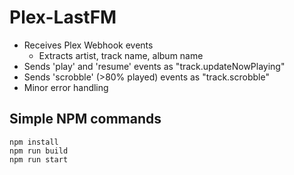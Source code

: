 # Plex-LastFM
- Receives Plex Webhook events
  - Extracts artist, track name, album name
- Sends 'play' and 'resume' events as "track.updateNowPlaying"
- Sends 'scrobble' (>80% played) events as "track.scrobble"
- Minor error handling

## Simple NPM commands
```
npm install
npm run build
npm run start
```
